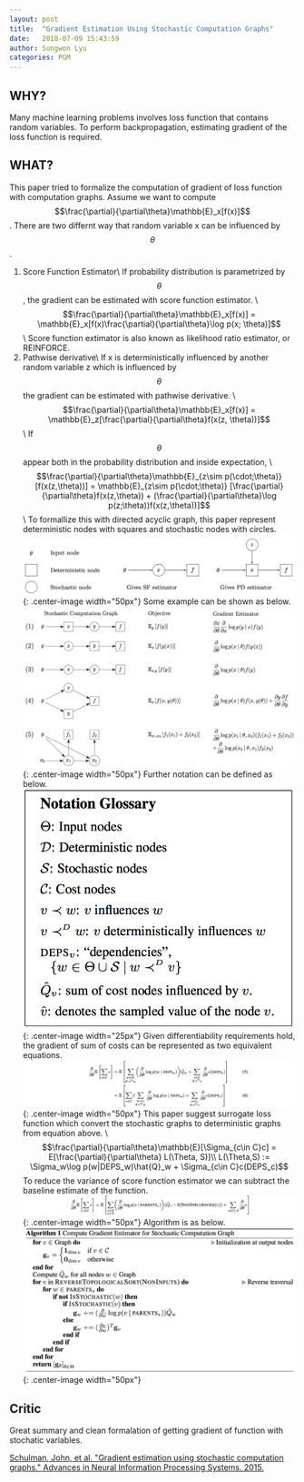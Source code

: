 ```yaml
---
layout: post
title:  "Gradient Estimation Using Stochastic Computation Graphs"
date:   2018-07-09 15:43:59
author: Sungwon Lyu
categories: PGM
---
```


## WHY? 
Many machine learning problems involves loss function that contains random variables. To perform backpropagation, estimating gradient of the loss function is required. 

## WHAT?
This paper tried to formalize the computation of gradient of loss function with computation graphs. Assume we want to compute $$\frac{\partial}{\partial\theta}\mathbb{E}_x[f(x)]$$. There are two differnt way that random variable x can be influenced by $$\theta$$. 
1. Score Function Estimator\\
If probability distribution is parametrized by $$\theta$$, the gradient can be estimated with score function estimator. \\
$$\frac{\partial}{\partial\theta}\mathbb{E}_x[f(x)] = \mathbb{E}_x[f(x)\frac{\partial}{\partial\theta}\log p(x; \theta)]$$\\
Score function extimator is also known as likelihood ratio estimator, or REINFORCE.
2. Pathwise derivative\\
If x is deterministically influenced by another random variable z which is influenced by $$\theta$$ the gradient can be estimated with pathwise derivative. \\
$$\frac{\partial}{\partial\theta}\mathbb{E}_x[f(x)] = \mathbb{E}_z[\frac{\partial}{\partial\theta}f(x(z, \theta))]$$\\
If $$\theta$$ appear both in the probability distribution and inside expectation, \\
$$\frac{\partial}{\partial\theta}\mathbb{E}_{z\sim p(\cdot;\theta)}[f(x(z,\theta))] = \mathbb{E}_{z\sim p(\cdot;\theta)} [\frac{\partial}{\partial\theta}f(x(z,\theta)) + (\frac{\partial}{\partial\theta}\log p(z;\theta))f(x(z,\theta))]$$\\
To formallize this with directed acyclic graph, this paper represent deterministic nodes with squares and stochastic nodes with circles. 
![image](/assets/images/gescg1.png){: .center-image width="50px"}
Some example can be shown as below. 
![image](/assets/images/gescg2.png){: .center-image width="50px"}
Further notation can be defined as below.
![image](/assets/images/gescg3.png){: .center-image width="25px"}
Given differentiability requirements hold, the gradient of sum of costs can be represented as two equivalent equations.
![image](/assets/images/gescg4.png){: .center-image width="50px"}
This paper suggest surrogate loss function which convert the stochastic graphs to deterministic graphs from equation above. \\
$$\frac{\partial}{\partial\theta}\mathbb{E}[\Sigma_{c\in C}c] = E[\frac{\partial}{\partial\theta} L(\Theta, S)]\\
L(\Theta,S) := \Sigma_w\log p(w|DEPS_w)\hat{Q}_w + \Sigma_{c\in C}c(DEPS_c)$$
To reduce the variance of score function estimator we can subtract the baseline estimate of the function. 
![image](/assets/images/gescg5.png){: .center-image width="50px"}
Algorithm is as below. 
![image](/assets/images/gescg6.png){: .center-image width="50px"}

## Critic
Great summary and clean formalation of getting gradient of function with stochatic variables. 

[Schulman, John, et al. "Gradient estimation using stochastic computation graphs." Advances in Neural Information Processing Systems. 2015.](http://papers.nips.cc/paper/5899-gradient-estimation-using-stochastic-computation-graphs)